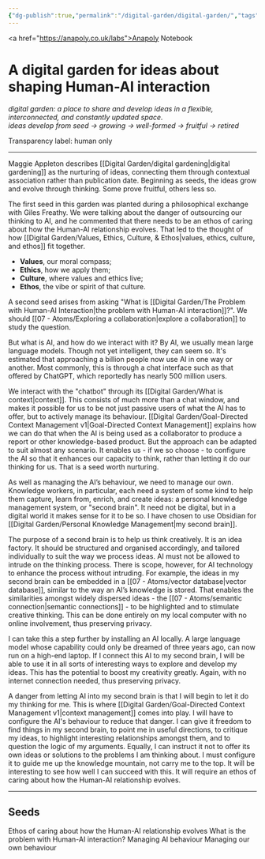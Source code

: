 ```yaml
---
{"dg-publish":true,"permalink":"/digital-garden/digital-garden/","tags":["gardenEntry"],"created":"2025-08-11T21:46:53.866+01:00","updated":"2025-08-26T16:45:32.035+01:00"}
---
```


<a href="https://anapoly.co.uk/labs">Anapoly Notebook</a>
# A digital garden for ideas about shaping Human-AI interaction

*digital garden: a place to share and develop ideas in a flexible, interconnected, and constantly updated space.*  
*ideas develop from seed → growing → well-formed → fruitful → retired*

Transparency label: human only

---

Maggie Appleton describes [[Digital Garden/digital gardening\|digital gardening]] as the nurturing of ideas, connecting them through contextual association rather than publication date. Beginning as seeds, the ideas grow and evolve through thinking. Some prove fruitful, others less so. 

The first seed in this garden was planted during a philosophical exchange with Giles Freathy. We were talking about the danger of outsourcing our thinking to AI, and he commented that there needs to be an ethos of caring about how the Human-AI relationship evolves. That led to the thought of how [[Digital Garden/Values, Ethics, Culture, & Ethos\|values, ethics, culture, and ethos]] fit together.

- **Values**, our moral compass;
- **Ethics**, how we apply them;
- **Culture**, where values and ethics live;
- **Ethos**, the vibe or spirit of that culture.

A second seed arises from asking "What is [[Digital Garden/The Problem with Human-AI Interaction\|the problem with Human-AI interaction]]?".  We should [[07 - Atoms/Exploring a collaboration\|explore a collaboration]] to study the question.

But what is AI, and how do we interact with it? By AI, we usually mean large language models. Though not yet intelligent, they can seem so. It's estimated that approaching a billion people now use AI in one way or another. Most commonly, this is through a chat interface such as that offered by ChatGPT, which reportedly has nearly 500 million users. 

We interact with the "chatbot" through its [[Digital Garden/What is context\|context]]. This consists of much more than a chat window, and makes it possible for us to be not just passive users of what the AI has to offer, but to actively manage its behaviour. [[Digital Garden/Goal-Directed Context Management v1\|Goal-Directed Context Management]] explains how we can do that when the AI is being used as a collaborator to produce a report or other knowledge-based product. But the approach can be adapted to suit almost any scenario. It enables us - if we so choose - to configure the AI so that it enhances our capacity to think, rather than letting it do our thinking for us. That is a seed worth nurturing. 

As well as managing the AI’s behaviour, we need to manage our own. Knowledge workers, in particular, each need a system of some kind to help them capture, learn from, enrich, and create ideas: a personal knowledge management system, or "second brain". It need not be digital, but in a digital world it makes sense for it to be so. I have chosen to use Obsidian for [[Digital Garden/Personal Knowledge Management\|my second brain]]. 

The purpose of a second brain is to help us think creatively. It is an idea factory. It should be structured and organised accordingly, and tailored individually to suit the way we process ideas. AI must not be allowed to intrude on the thinking process. There is scope, however, for AI technology to enhance the process without intruding. For example, the ideas in my second brain can be embedded in a [[07 - Atoms/vector database\|vector database]], similar to the way an AI’s knowledge is stored. That enables the similarities amongst widely dispersed ideas - the [[07 - Atoms/semantic connection\|semantic connections]] - to be highlighted and to stimulate creative thinking. This can be done entirely on my local computer with no online involvement, thus preserving privacy. 

I can take this a step further by installing an AI locally. A large language model whose capability could only be dreamed of three years ago, can now run on a high-end laptop. If I connect this AI to my second brain, I will be able to use it in all sorts of interesting ways to explore and develop my ideas. This has the potential to boost my creativity greatly. Again, with no internet connection needed, thus preserving privacy. 

A danger from letting AI into my second brain is that I will begin to let it do my thinking for me. This is where [[Digital Garden/Goal-Directed Context Management v1\|context management]] comes into play. I will have to configure the AI's behaviour to reduce that danger. I can give it freedom to find things in my second brain, to point me in useful directions, to critique my ideas, to highlight interesting relationships amongst them, and to question the logic of my arguments. Equally, I can instruct it not to offer its own ideas or solutions to the problems I am thinking about. I must configure it to guide me up the knowledge mountain, not carry me to the top. It will be interesting to see how well I can succeed with this. It will require an ethos of caring about how the Human-AI relationship evolves. 

---

## Seeds

Ethos of caring about how the Human-AI relationship evolves
What is the problem with Human-AI interaction?
Managing AI behaviour
Managing our own behaviour